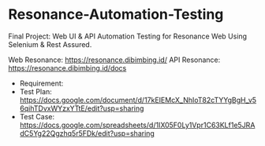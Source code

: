 # Resonance-Automation-Testing
Final Project: Web UI &amp; API Automation Testing for Resonance Web Using Selenium &amp; Rest Assured.

Web Resonance: https://resonance.dibimbing.id/
API Resonance: https://resonance.dibimbing.id/docs

- Requirement: 
- Test Plan: https://docs.google.com/document/d/17kEIEMcX_NhIoT82cTYYgBgH_v56qihTDvxWYzxYTtE/edit?usp=sharing 
- Test Case: https://docs.google.com/spreadsheets/d/1IX05F0Ly1Vpr1C63KLf1e5JRAdC5Yg22Qgzhq5r5FDk/edit?usp=sharing

